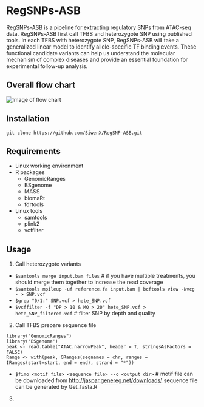 # RegSNPs-ASB
RegSNPs-ASB is a pipeline for extracting regulatory SNPs from ATAC-seq data. RegSNPs-ASB first call TFBS and heterozygote SNP using published tools. In each TFBS with heterozygote SNP, RegSNPs-ASB will take a generalized linear model to identify allele-specific TF binding events. These functional candidate variants can help us understand the molecular mechanism of complex diseases and provide an essential foundation for experimental follow-up analysis.
## Overall flow chart
![Image of flow chart](https://github.com/SiwenX/RegSNP-ASB/blob/master/Figures/Fig2.png)
## Installation
`git clone https://github.com/SiwenX/RegSNP-ASB.git`
## Requirements
  - Linux working environment 
  - R packages
      - GenomicRanges
      - BSgenome
      - MASS
      - biomaRt
      - fdrtools
  - Linux tools
      - samtools
      - plink2
      - vcffilter
## Usage
  1. Call heterozygote variants
  - `$samtools merge input.bam files` # if you have multiple treatments, you should merge them together to increase the read coverage
  - `$samtools mpileup -uf reference.fa input.bam | bcftools view -Nvcg - > SNP.vcf`
  - `$grep "0/1:" SNP.vcf > hete_SNP.vcf`
  - `$vcffilter -f "DP > 10 & MQ > 20" hete_SNP.vcf > hete_SNP_filtered.vcf` # filter SNP by depth and quality
  2. Call TFBS
  prepare sequence file
  ```
  library("GenomicRanges")
  library('BSgenome')
  peak <- read.table("ATAC.narrowPeak", header = T, stringsAsFactors = FALSE)
  Range <- with(peak, GRanges(seqnames = chr, ranges = IRanges(start=start, end = end), strand = "*"))
  ```

  
  
  - `$fimo <motif file> <sequence file> --o <output dir>` # motif file can be downloaded from http://jaspar.genereg.net/downloads/ 
  sequence file can be generated by Get_fasta.R
  3. 
  
